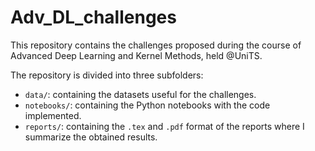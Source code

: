 # Adv_DL_challenges

This repository contains the challenges proposed during the course of Advanced Deep Learning and Kernel Methods, held @UniTS.

The repository is divided into three subfolders:
- `data/`: containing the datasets useful for the challenges.
- `notebooks/`: containing the Python notebooks with the code implemented.
- `reports/`: containing the `.tex` and `.pdf` format of the reports where I summarize the obtained results.
